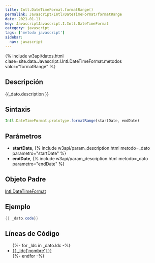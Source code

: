 ```yaml
---
title: Intl.DateTimeFormat.formatRange()
permalink: Javascript/Intl/DateTimeFormat/formatRange
date: 2021-01-11
key: JavascriptJavascript.I.Intl.DateTimeFormat
category: javascript
tags: ['metodo javascript']
sidebar: 
  nav: javascript
---
```


{% include w3api/datos.html clase=site.data.Javascript.I.Intl.DateTimeFormat.metodos valor="formatRange" %}

## Descripción
{{_dato.description }}

## Sintaxis
~~~javascript
Intl.DateTimeFormat.prototype.formatRange(startDate, endDate)
~~~

## Parámetros
* **startDate**,  {% include w3api/param_description.html metodo=_dato parametro="startDate" %}
* **endDate**,  {% include w3api/param_description.html metodo=_dato parametro="endDate" %}

## Objeto Padre
[Intl.DateTimeFormat](/Javascript/Intl/DateTimeFormat/)

## Ejemplo
~~~java
{{ _dato.code}}
~~~

## Líneas de Código
<ul>
{%- for _ldc in _dato.ldc -%}
   <li>
       <a href="{{_ldc['url'] }}">{{ _ldc['nombre'] }}</a>
   </li>
{%- endfor -%}
</ul>
